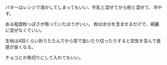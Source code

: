 バターはレンジで溶かしてしまってもいい、牛乳と混ぜてから粉と混ぜて、冷やす。

ある程度粉っぽさが残っていたほうがいい。
粉は水分を含ませるだけで、綺麗に混ぜなくていい。

生地は4回くらい折りたたんでから型で抜いたり切ったりすると空気を含んで食感が良くなる。

チョコとか角切りにして入れてもいい。
